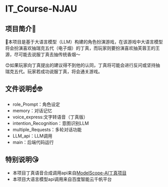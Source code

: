 # IT_Course-NJAU

## 项目简介🥰

🤩本项目是基于大语言模型（LLM）构建的角色扮演游戏，在该游戏中大语言模型将会扮演喜欢抽瑞克五代（电子烟）的丁真，而玩家则要扮演喜欢抽芙蓉王的王源，尽可能去说服丁真去抽传统香烟～

😊如果玩家向丁真提出的建议得不到他的认同，丁真将可能会进行反问或坚持抽瑞克五代。玩家若成功说服丁真，将会通关游戏。

## 文件说明☝️🤓
* role_Prompt：角色设定 
* memory：对话记忆
* voice_express:文字转语音（丁真版）
* intention_Recognition：意图识别LLM
* multiple_Requests：多轮对话功能
* LLM_api：LLM调用
* main：后端代码运行

## 特别说明😘
* 本项目丁真语音合成调用api来自[ModelScope-AI丁真项目](https://github.com/Stardust-minus/Bert-VITS2)
* 本项目大语言模型api调用来自百度智能云千帆平台
